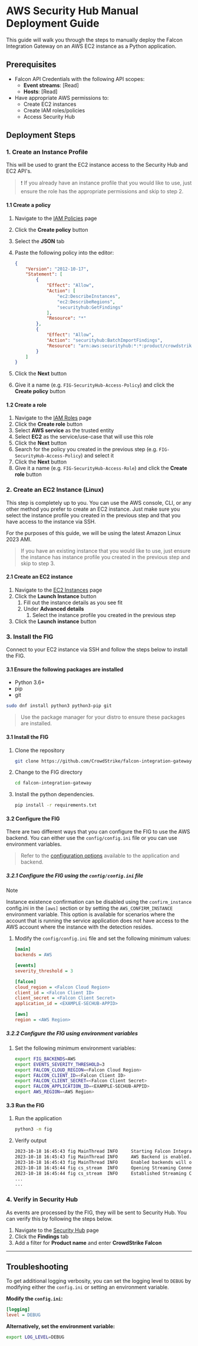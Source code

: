 # AWS Security Hub Manual Deployment Guide

This guide will walk you through the steps to manually deploy the Falcon Integration Gateway on
an AWS EC2 instance as a Python application.

## Prerequisites

- Falcon API Credentials with the following API scopes:
  - **Event streams**: [Read]
  - **Hosts**: [Read]
- Have appropriate AWS permissions to:
  - Create EC2 instances
  - Create IAM roles/policies
  - Access Security Hub

## Deployment Steps

### 1. Create an Instance Profile

This will be used to grant the EC2 instance access to the Security Hub and EC2 API's.

> :exclamation: If you already have an instance profile that you would like to use, just ensure the role has the appropriate permissions and skip to step 2.

#### 1.1 Create a policy

1. Navigate to the [IAM Policies](https://console.aws.amazon.com/iam/home#/policies) page
1. Click the **Create policy** button
1. Select the **JSON** tab
1. Paste the following policy into the editor:

    ```json
    {
        "Version": "2012-10-17",
        "Statement": [
            {
                "Effect": "Allow",
                "Action": [
                    "ec2:DescribeInstances",
                    "ec2:DescribeRegions",
                    "securityhub:GetFindings"
                ],
                "Resource": "*"
            },
            {
                "Effect": "Allow",
                "Action": "securityhub:BatchImportFindings",
                "Resource": "arn:aws:securityhub:*:*:product/crowdstrike/crowdstrike-falcon"
            }
        ]
    }
    ```

1. Click the **Next** button
1. Give it a name (e.g. `FIG-SecurityHub-Access-Policy`) and click the **Create policy** button

#### 1.2 Create a role

1. Navigate to the [IAM Roles](https://console.aws.amazon.com/iam/home#/roles) page
1. Click the **Create role** button
1. Select **AWS service** as the trusted entity
1. Select **EC2** as the service/use-case that will use this role
1. Click the **Next** button
1. Search for the policy you created in the previous step (e.g. `FIG-SecurityHub-Access-Policy`) and select it
1. Click the **Next** button
1. Give it a name (e.g. `FIG-SecurityHub-Access-Role`) and click the **Create role** button

### 2. Create an EC2 Instance (Linux)

This step is completely up to you. You can use the AWS console, CLI, or any other method you prefer to create an EC2 instance. Just make sure you select the instance profile you created in the previous step
and that you have access to the instance via SSH.

For the purposes of this guide, we will be using the latest Amazon Linux 2023 AMI.

> If you have an existing instance that you would like to use, just ensure the instance has instance profile you created in the previous step and skip to step 3.

#### 2.1 Create an EC2 instance

1. Navigate to the [EC2 Instances](https://console.aws.amazon.com/ec2/v2/home#Instances) page
1. Click the **Launch Instance** button
   1. Fill out the instance details as you see fit
   1. Under **Advanced details**
      1. Select the instance profile you created in the previous step
1. Click the **Launch instance** button

### 3. Install the FIG

Connect to your EC2 instance via SSH and follow the steps below to install the FIG.

#### 3.1 Ensure the following packages are installed

- Python 3.6+
- pip
- git

```bash
sudo dnf install python3 python3-pip git
```

> Use the package manager for your distro to ensure these packages are installed.

#### 3.1 Install the FIG

1. Clone the repository

    ```bash
    git clone https://github.com/CrowdStrike/falcon-integration-gateway.git
    ```

1. Change to the FIG directory

    ```bash
    cd falcon-integration-gateway
    ```

1. Install the python dependencies.

    ```bash
    pip install -r requirements.txt
    ```

#### 3.2 Configure the FIG

There are two different ways that you can configure the FIG to use the AWS backend.
You can either use the `config/config.ini` file or you can use environment variables.

> Refer to the [configuration options](../../../config/config.ini) available to the application
> and backend.

##### 3.2.1 Configure the FIG using the `config/config.ini` file

> [!NOTE]
> Instance existence confirmation can be disabled using the `confirm_instance` config.ini in
> the `[aws]` section or by setting the `AWS_CONFIRM_INSTANCE` environment variable. This option is
> available for scenarios where the account that is running the service application does not have
> access to the AWS account where the instance with the detection resides.

1. Modify the `config/config.ini` file and set the following minimum values:

    ```ini
    [main]
    backends = AWS

    [events]
    severity_threshold = 3

    [falcon]
    cloud_region = <Falcon Cloud Region>
    client_id = <Falcon Client ID>
    client_secret = <Falcon Client Secret>
    application_id = <EXAMPLE-SECHUB-APPID>

    [aws]
    region = <AWS Region>
    ```

##### 3.2.2 Configure the FIG using environment variables

1. Set the following minimum environment variables:

    ```bash
    export FIG_BACKENDS=AWS
    export EVENTS_SEVERITY_THRESHOLD=3
    export FALCON_CLOUD_REGION=<Falcon Cloud Region>
    export FALCON_CLIENT_ID=<Falcon Client ID>
    export FALCON_CLIENT_SECRET=<Falcon Client Secret>
    export FALCON_APPLICATION_ID=<EXAMPLE-SECHUB-APPID>
    export AWS_REGION=<AWS Region>
    ```

#### 3.3 Run the FIG

1. Run the application

    ```bash
    python3 -m fig
    ```

1. Verify output

    ```bash
    2023-10-18 16:45:43 fig MainThread INFO     Starting Falcon Integration Gateway 3.1.11
    2023-10-18 16:45:43 fig MainThread INFO     AWS Backend is enabled.
    2023-10-18 16:45:43 fig MainThread INFO     Enabled backends will only process events with types: {'DetectionSummaryEvent'}
    2023-10-18 16:45:44 fig cs_stream  INFO     Opening Streaming Connection
    2023-10-18 16:45:44 fig cs_stream  INFO     Established Streaming Connection: 200 OK
    ...
    ...
    ```

### 4. Verify in Security Hub

As events are processed by the FIG, they will be sent to Security Hub. You can verify this by following the steps below.

1. Navigate to the [Security Hub](https://console.aws.amazon.com/securityhub/home) page
1. Click the **Findings** tab
1. Add a filter for **Product name** and enter **CrowdStrike Falcon**

---

## Troubleshooting

To get additional logging verbosity, you can set the logging level to `DEBUG` by modifying either the `config.ini` or setting an environment variable.

**Modify the `config.ini`:**

```ini
[logging]
level = DEBUG
```

**Alternatively, set the environment variable:**

```bash
export LOG_LEVEL=DEBUG
```
